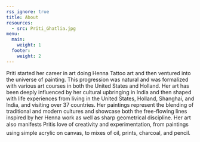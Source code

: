 ```yaml
---
rss_ignore: true
title: About
resources:
  - src: Priti_Ghatlia.jpg
menu:
  main:
    weight: 1
  footer:
    weight: 2
---
```


Priti started her career in art doing Henna Tattoo art and then ventured into the universe of painting. This progression was natural and was formalized with various art courses in both the United States and Holland. Her art has been deeply influenced by her cultural upbringing in India and then shaped with life experiences from living in the United States, Holland, Shanghai, and India, and visiting over 37 countries. Her paintings represent the blending of traditional and modern cultures and showcase both the free-flowing lines inspired by her Henna work as well as sharp geometrical discipline. Her art also manifests Pritis love of creativity and experimentation, from paintings using simple acrylic on canvas, to mixes of oil, prints, charcoal, and pencil.


